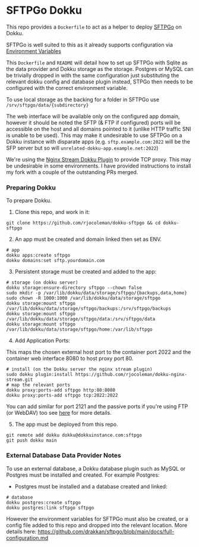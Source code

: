 # SFTPGo Dokku

This repo provides a `Dockerfile` to act as a helper to deploy [SFTPGo](https://github.com/drakkan/sftpgo/blob/main/docker/README.md) on Dokku.

SFTPGo is well suited to this as it already supports configuration via [Environment Variables](https://github.com/drakkan/sftpgo/blob/main/docs/full-configuration.md#environment-variables)

This `Dockerfile` and `README` will detail how to set up SFTPGo with Sqlite as the data provider and Dokku storage as the storage. Postgres or MySQL can be trivially dropped in with the same configuration just substituting the relevant dokku config and database plugin instead, STPGo then needs to be configured with the correct environment variable.

To use local storage as the backing for a folder in SFTPGo use `/srv/sftpgo/data/{subdirectory}`

The web interface will be available only on the configured app domain, however it should be noted the SFTP (& FTP if configured) ports will be accessible on the host and all domains pointed to it (unlike HTTP traffic SNI is unable to be used). This may make it undesirable to use SFTPGo on a Dokku instance with disparate apps (e.g. `sftp.example.com:2022` will be the SFP server but so will `unrelated-dokku-app.example.net:2022`)

We're using the [Nginx Stream Dokku Plugin](https://github.com/rjocoleman/dokku-nginx-stream) to provide TCP proxy. This may be undesirable in some environments. I have provided instructions to install my fork with a couple of the outstanding PRs merged.

### Preparing Dokku

To prepare Dokku.

1. Clone this repo, and work in it:

```shell
git clone https://github.com/rjocoleman/dokku-sftpgo && cd dokku-sftpgo
```

2. An app must be created and domain linked then set as ENV.

```shell
# app
dokku apps:create sftpgo
dokku domains:set sftp.yourdomain.com
```

3. Persistent storage must be created and added to the app:

```shell
# storage (on dokku server)
dokku storage:ensure-directory sftpgo --chown false
sudo mkdir -p /var/lib/dokku/data/storage/sftpgo/{backups,data,home}
sudo chown -R 1000:1000 /var/lib/dokku/data/storage/sftpgo
dokku storage:mount sftpgo /var/lib/dokku/data/storage/sftpgo/backups:/srv/sftpgo/backups
dokku storage:mount sftpgo /var/lib/dokku/data/storage/sftpgo/data:/srv/sftpgo/data
dokku storage:mount sftpgo /var/lib/dokku/data/storage/sftpgo/home:/var/lib/sftpgo
```

4. Add Application Ports:

This maps the chosen external host port to the container port 2022 and the container web interface 8080 to host proxy port 80.

```shell
# install (on the Dokku server the nginx stream plugin)
sudo dokku plugin:install https://github.com/rjocoleman/dokku-nginx-stream.git
# map the relevant ports
dokku proxy:ports-add sftpgo http:80:8080
dokku proxy:ports-add sftpgo tcp:2022:2022
```

You can add similar for port 2121 and the passive ports if you're using FTP (or WebDAV) too see [here](https://github.com/drakkan/sftpgo/blob/main/docker/README.md#enable-ftp-service) for more details.

5. The app must be deployed from this repo.

```shell
git remote add dokku dokku@dokkuinstance.com:sftpgo
git push dokku main
```

### External Database Data Provider Notes

To use an external database, a Dokku database plugin such as MySQL or Postgres must be installed and created. For example Postgres:

* Postgres must be installed and a database created and linked:

```shell
# database
dokku postgres:create sftpgo
dokku postgres:link sftpgo sftpgo
```

However the environment variables for SFTPGo must also be created, or a config file added to this repo and dropped into the relevant location. More details here: https://github.com/drakkan/sftpgo/blob/main/docs/full-configuration.md

